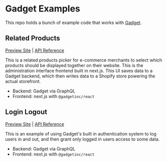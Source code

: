 # Gadget Examples

This repo holds a bunch of example code that works with [Gadget](https://gadget.dev).

## Related Products

[Preview Site](https://gadget-related-products.vercel.app/) | [API Reference](https://docs.gadget.dev/api/related-products-example)

This is a related products picker for e-commerce merchants to select which products should be displayed together on their website.
This is the administration interface frontend built in next.js. This UI saves data to a Gadget backend, which then writes data to a Shopify store powering the actual storefront.

- Backend: Gadget via GraphQL
- Frontend: next.js with `@gadgetinc/react`

## Login Logout

[Preview Site](https://gadget-login-logout.vercel.app/) | [API Reference](https://docs.gadget.dev/api/login-logout-example)

This is an example of using Gadget's built in authentication system to log users in and out, and then grant only logged in users access to some data.

- Backend: Gadget via GraphQL
- Frontend: next.js with `@gadgetinc/react`
